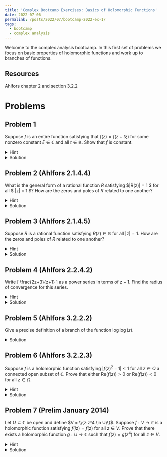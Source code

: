 ```yaml
---
title: 'Complex Bootcamp Exercises: Basics of Holomorphic Functions'
date: 2022-07-06
permalink: /posts/2022/07/bootcamp-2022-ex-1/
tags:
  - bootcamp
  - complex analysis
---
```


Welcome to the complex analysis bootcamp. In this first set of problems we focus on basic properties of holomorphic functions and work up to branches of functions. 

Resources
------
Ahlfors chapter 2 and section 3.2.2

Problems
======

Problem 1
------
Suppose $f$ is an entire function satisfying that $f(z) = f(z + t\xi)$ for some nonzero constant $\xi \in \mathbb{C}$ and all $t\in \mathbb{R}$. Show that $f$ is constant. 
<details>
	<summary>Hint</summary>
	Suppose that $\xi = 1$ and compute $\partial f/\partial x$. Use the Cauchy-Riemann equations to reach the desired conclusion. 
</details>
<details>
	<summary>Solution</summary>
	Supposing that $\xi = 1$ and writing $f(z) = u(z) + iv(z)$ (where $u,v:\mathbb{C} \to \mathbb{R}$) we find $$ \frac{\partial u}{\partial x} = \frac{\partial v}{\partial x} = 0$$ and by the Cauchy-Riemann equations it follows that the $y$ partials are also zero. 
	Hence $u,v$ are constant functions giving us the desired result. 

	In the case that $\xi \ne 1$ define $g(z) = f(\xi z)$, then $g(z+t) = f(\xi z + t\xi) = f(\xi z) = g(z)$ so $g$ is an entire function satisfying our prior assumptions, and hence is constant.
</details>

Problem 2 (Ahlfors 2.1.4.4)
------
What is the general form of a rational function $R$ satisfying $|R(z)| = 1 $ for all $ |z| = 1 $? How are the zeros and poles of $R$ related to one another?
<details>
	<summary>Hint</summary>
	We know that \(z = 1/\overline{z}\) when \(|z| = 1\) so \( \overline{R(z)} = \overline{R(1/\overline{z})}\) on \(|z| = 1\).
	Can you establish what relationship \(R(z)\) and \(\overline{R(1/\overline{z})}\) have when $|z| \ne 1$?
</details>
<details>
	<summary>Solution</summary>
	As outlined in the hint, $$1 = |R(z)|^2 = R(z) \overline{R(z)} = R(z)\overline{R\left(\frac{1}{\overline{z}}\right)} $$ on the circle $|z| = 1$. 
	Note that due to the double conjugation on $\overline{R(1/\overline{z})}$ this is a rational function of $z$, and hence so is its product with $R(z)$. 
	Note that since an infinite number of points satisfy $|z| = 1$ it must follow that the above equality holds on all of $\mathbb{C}$ (if any two rational functions are equal on an infinite number of points then they are equal, for if not we could produce a finite degree polynomial with an infinite number of roots.)
	Hence we have 
	$$ R(z) = \left[\overline{R\left(\frac{1}{\overline{z}}\right)}\right]^{-1} $$ for all $z$ that are not poles of $R(z)$. 
	From here, we see that $R$ has a root at some $z\in\mathbb{C}$ with order $m$ if and only if $R$ has a pole at $\overline{z}^{-1}$ of order $m$. 
	This completely describes all roots and poles of $R$, so we are encouraged to define a rational function
	$$ S(z) = \prod_{i = 1}^n \left(\frac{z-z_i}{1-\overline{z_i}z}\right)^{m_i} $$
	where the $\{z_i\}_{i=1}^n$ are the distinct roots of $R$ with order $\{m_i\}_{i=1}^n$. 
	Computing $R(z)/S(z)$ we see that since $R(z)$ and $S(z)$ have the same roots/poles with the same orders their quotient must not have any roots or poles. 
	The only rational functions with this property are nonzero constants, so let $R(z)/S(z) = \alpha \in \mathbb{C}\setminus \{0\}$. 
	Finally, since $|R(z)| = 1$ when $|z| = 1$ we deduce $|\alpha| = 1$ hence the general form is 
	$$R(z) = \alpha S(z) = \alpha \prod_{i = 1}^n \left(\frac{z-z_i}{1-\overline{z_i}z}\right)^{m_i}$$
</details>


Problem 3 (Ahlfors 2.1.4.5)
------
Suppose $R$ is a rational function satisfying $R(z) \in \mathbb{R}$ for all $|z| = 1$. How are the zeros and poles of $R$ related to one another?
<details>
	<summary>Hint</summary>
	As in the last problem, we can deduce a relationship between \(R\) and \(\overline{R(1/\overline{z})}\) now using the additional fact that \(\overline{R(z)} = R(z)\). 
</details>
<details>
	<summary>Solution</summary>
	First, we see that if $R = 0$ then it is of this desired form. Suppose for the rest of this that $R \ne 0$.
	Similar to the last problem, we find the relationship
	$$R(z) = \overline{R(z)} = \overline{R\left(\frac{1}{\overline{z}}\right)} $$
	which, by the same reasoning, is equal for all $z$ in the domain of $R$. 
	We then find that $z$ is a root (resp. pole) of order $m$ of $R$ if and only if $\overline{z}^{-1}$ is also root (resp. pole) of order $m$. 
	This allows us to classify all poles/roots if we know all poles/roots $z$ with $|z| \leq 1$, where $0 < |z| < 1$ come in pairs $(z,\overline z^{-1})$ and $|z| = 1$ are single roots. (Note - unlike the last problem its much more difficult to find the general form of these maps. This is because our rational factors $(1-z)(1-\overline{z}^{-1})$ aren't themselves maps sending the circle to the reals.)
</details>

Problem 4 (Ahlfors 2.2.4.2)
------
Write \[ \frac{2z+3}{z+1} \] as a power series in terms of $z-1$. Find the radius of convergence for this series. 
<details>
	<summary>Hint</summary>
	Algebraically manipulate the expression so you can use the geometric series formula $$ \frac{1}{1-r} = \sum_{n=0}^\infty r^n $$ where \(r\) is an expression containing $z-1$. 
</details>
<details>
	<summary>Solution</summary>
	$$ \begin{align*} 
		\frac{2z+3}{z+1} &= \frac{2z+2}{z+1} + \frac{-1}{z+1} \\
		&= 2 - \frac{1}{2-(1-z)} \\
		&= 1 - \frac{1}{2} \frac{1}{1 - \frac{1-z}{2}} \\
		&= 1 - \frac{1}{2} \sum_{n=0}^\infty \left( - \frac{1}{2}\right)^n (z-1)^n
	\end{align*} $$
	for $n > 0 $ we see $|a_n| = 1/2^{n+1}$, so 
	$$ 1/R = \limsup_{n\to\infty} \sqrt[n]{1/2^{n+1}} = 1/2 $$ giving a radius of convergence of 2. 
</details>

Problem 5 (Ahlfors 3.2.2.2)
------
Give a precise definition of a branch of the function $\log \log(z)$. 

<details>
	<summary>Solution</summary>
	Define $U = \mathbb{C} \setminus \{z\in \mathbb{R}: z \leq 1\}$ then restrict the principle branch of $\log$ to $U$. 
	We see $\log(U) = \{x+iy: |y| < \pi\} \setminus \mathbb{R}^-$ which lies in the domain of the principle branch of $\log$, hence our definition of $\log \log:U\to \mathbb{C}$ is a well defined single valued branch.
</details>


Problem 6 (Ahlfors 3.2.2.3)
------
Suppose $f$ is a holomorphic function satisfying $|f(z)^2 - 1| < 1$ for all $z \in \Omega$ a connected open subset of $\mathbb{C}$. Prove that either $\text{Re}(f(z)) > 0$ or $\text{Re}(f(z)) < 0$ for all $z\in \Omega$. 
<details>
	<summary>Hint</summary>
	Consider the branches of $\sqrt{z}$ that you can define on the ball of radius 1 centered at 1. 
	What can you deduce about the set of points $w$ satisfying $|w^2 - 1| < 1$?
</details>
<details>
	<summary>Solution</summary>
	Following the hint, define two branches of $\sqrt{z}$ as maps $s_1,s_2:\mathbb{C} \setminus \{a\in \mathbb{R}: a < 0\} \to \mathbb{C}$ by choosing one to be the principle branch of square root ($s_1$) and the other its negative ($s_2$). 
	$s_1$ has codomain the half plane with $\text{Re}(z) > 0$ while $s_2$ has codomain the opposite half plane $\text{Re}(z)<0$. 
	Now, if $|w^2 - 1| < 1$ we see that $w^2 \in B_1(1)$. 
	This ball is contained in the domains of both $s_1,s_2$ and applying them to this set we find $s_1(B_1(1))$ is in the half plane $\text{Re}(z) > 0$ while $s_2(B_1(1))$ is in the half plane $\text{Re}(z) < 0$ and since the ball is connected we see its square roots are as well. 
	Finally, since $\Omega$ is connected we must have that $f(\Omega)$ is connected, so $f(\Omega)\subset s_i(B_1(1))$ for one of $i = 1, 2$. 
</details>

Problem 7 (Prelim January 2014)
------
Let $U\subset\mathbb{C}$ be open and define $V = \\{z:z^4 \in U\\}$. 
Suppose $f: V \to \mathbb{C}$ is a holomorphic function satisfying $f(iz) = f(z)$ for all $z \in V$. 
Prove that there exists a holomorphic function $g:U \to \mathbb{C}$ such that $f(z) = g(z^4)$ for all $z\in V$. 
<details>
	<summary>Hint</summary>
	Intuitively this is solved if we can let $g(z) = f(\sqrt[4]{z})$, but this is ill-defined unless we work with branches of $\sqrt[4]{z}$. 
	Define two separate branch cuts of $\sqrt[4]{z}$ to find different candidates of $g(z)$ defined on different domains. Try to "combine" these into one function. <br>


	You may find that this process only defines $g$ on $U\setminus\{0\}$ due to both branch cuts excluding zero. 
	Recall that such a function can be extended analytically to 0 if $\lim_{z\to 0} zg(z) = 0$ (removable singularities; Ahlfors 4.3.1.) 
</details>
<details>
	<summary>Solution</summary>
	As mentioned in the hint, we wish to rigorously write $g(z) := f(\sqrt[4]{z})$ for $z \in U$. 
	Let $$ U_1 = \mathbb{C} \setminus \{ z: z \in \mathbb{R}^{-} \} \quad \text{and} \quad U_2 = \mathbb{C} \setminus \{z: z \in i\mathbb{R}^{-} \} $$
	Define the two functions $s_1:U_1\to \mathbb{C}$ the principle branch of $\sqrt[4]{z}$ and $s_2:U_2\to \mathbb{C}$ by $re^{i\theta} \mapsto \sqrt[4]{r}e^{i\theta / 4}$ for $r > 0$ and $-\pi/2 < \theta < 3\pi/2$. 
	Note that since $(s_i(z))^4 = z$ we have that $z \in U \implies s_i(z) \in V$, hence on $U_i$ the function $g_i = f\circ s_i$, $i = 1,2$ is well defined. 
	Now if $z \in U_1\cap U_2$ it is possible that $s_1(z) \ne s_2(z)$, but they may differ only by a power of a forth root of unity. 
	Therefore, $$ g_1(z) = f(s_1(z)) = f(i^ks_2(z)) = f(s_2(z)) = g_2(z) $$ showing the $g_i$ agree on $U_1\cap U_2$. 
	As a result of this we can define $g:U\setminus \{0\} \to \mathbb{C}$ by $g(z) = g_1(z)$ for all $z\in U_1$ and $g(z) = g_2(z)$ for $z \notin U_2$ and $z \ne 0$. 
	This resulting function is holomorphic, because for every $z$ we can select a neighborhood where $g = g_i$. 
	Finally, if $0 \in U$ then $0\in V$ and since $f$ is holomorphic we can select a neighborhood of $0$ where $f$ is bounded. 
	This allows us to evaluate the limit $$ \lim_{z\to 0} zg(z) = \lim_{z\to 0} zf(s_i) = \lim_{z\to 0} zM = 0$$ where $M$ is the bound of $f$ in the neighborhood of zero. 
	This shows that the singularity of $g$ at zero is removable and we can extend $g$ holomorphically to all of $U$. 
	Finally, taking the limit as $z\to 0$ of the identity $g(z^4) = f(z)$ we see the right hand side converges to $f(0)$ while the left converges to $g(0)$, showing that this identity holds over all of $U$ as desired. 

</details>

